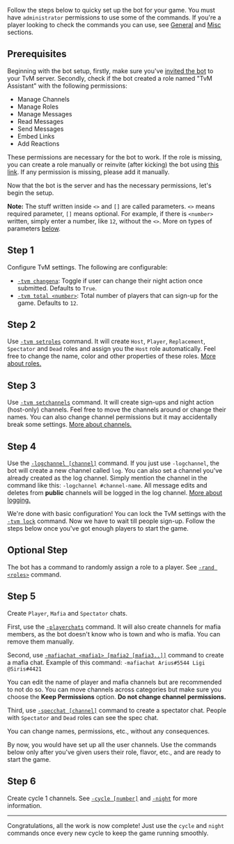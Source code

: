 Follow the steps below to quicky set up the bot for your game. You must have `administrator` permissions to use some of the commands. If you're a player looking to check the commands you can use, see [General](#general) and [Misc](#misc) sections.

## Prerequisites

Beginning with the bot setup, firstly, make sure you've [invited the bot](https://discordapp.com/api/oauth2/authorize?client_id=680383600725590020&permissions=268494928&scope=bot) to your TvM server. Secondly, check if the bot created a role named "TvM Assistant" with the following permissions:

- Manage Channels
- Manage Roles
- Manage Messages
- Read Messages
- Send Messages
- Embed Links
- Add Reactions

These permissions are necessary for the bot to work. If the role is missing, you can create a role manually or reinvite (after kicking) the bot using [this link](https://discordapp.com/api/oauth2/authorize?client_id=680383600725590020&permissions=268494928&scope=bot). If any permission is missing, please add it manually.

Now that the bot is the server and has the necessary permissions, let's begin the setup.

**Note:** The stuff written inside `<>` and `[]` are called parameters. `<>` means required parameter, `[]` means optional. For example, if there is `<number>` written, simply enter a number, like `12`, without the `<>`. More on types of parameters [below](parameters.md).

## Step 1

Configure TvM settings. The following are configurable:

- [`-tvm changena`](commands-reference.md#-tvm-changena): Toggle if user can change their night action once submitted. Defaults to `True`.
- [`-tvm total <number>`](commands-reference.md#-tvm-total-number): Total number of players that can sign-up for the game. Defaults to `12`.

## Step 2

Use [`-tvm setroles`](commands-reference.md#-tvm-setroles) command. It will create `Host`, `Player`, `Replacement`, `Spectator` and `Dead` roles and assign you the `Host` role automatically. Feel free to change the name, color and other properties of these roles. [More about roles.](commands-reference.md#roles)

## Step 3

Use [`-tvm setchannels`](commands-reference.md#tvm-setchannels) command. It will create sign-ups and night action (host-only) channels. Feel free to move the channels around or change their names. You can also change channel permissions but it may accidentally break some settings. [More about channels.](commands-reference.md#channels)

## Step 4

Use the [`-logchannel [channel]`](commands-reference.md#-logchannel-channel) command. If you just use `-logchannel`, the bot will create a new channel called `log`. You can also set a channel you've already created as the log channel. Simply mention the channel in the command like this: `-logchannel #channel-name`. All message edits and deletes from **public** channels will be logged in the log channel. [More about logging.](commands-reference.md#logging)

We're done with basic configuration! You can lock the TvM settings with the [`-tvm lock`](commands-reference.md#-tvm-lock) command. Now we have to wait till people sign-up. Follow the steps below once you've got enough players to start the game.

## Optional Step

The bot has a command to randomly assign a role to a player. See [`-rand <roles>`](commands-reference.md#-rand-roles) command.

## Step 5

Create `Player`, `Mafia` and `Spectator` chats.

First, use the [`-playerchats`](commands-reference.md#-playerchats-category_name) command. It will also create channels for mafia members, as the bot doesn't know who is town and who is mafia. You can remove them manually.

Second, use [`-mafiachat <mafia1> [mafia2 [mafia3..]]`](commands-reference.md#mafiachat-mafia1-mafia2-mafia3) command to create a mafia chat. Example of this command: `-mafiachat Arius#5544 Ligi @Siris#4421`

You can edit the name of player and mafia channels but are recommended to not do so. You can move channels across categories but make sure you choose the **Keep Permissions** option. **Do not change channel permissions.**

Third, use [`-specchat [channel]`](commands-reference.md#-specchat-channel) command to create a spectator chat. People with `Spectator` and `Dead` roles can see the spec chat.

You can change names, permissions, etc., without any consequences.

By now, you would have set up all the user channels. Use the commands below only after you've given users their role, flavor, etc., and are ready to start the game.

## Step 6

Create cycle 1 channels. See [`-cycle [number]`](commands-reference.md#-cycle-number) and [`-night`](commands-reference.md#-night) for more information.

---

Congratulations, all the work is now complete! Just use the `cycle` and `night` commands once every new cycle to keep the game running smoothly.
